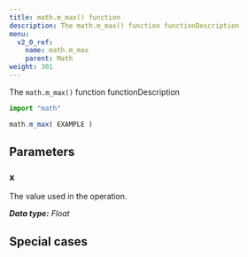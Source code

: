 ```yaml
---
title: math.m_max() function
description: The math.m_max() function functionDescription
menu:
  v2_0_ref:
    name: math.m_max
    parent: Math
weight: 301
---
```


The `math.m_max()` function functionDescription

```js
import "math"

math.m_max( EXAMPLE )
```

## Parameters

### x
The value used in the operation.

_**Data type:** Float_

## Special cases
```js

```
